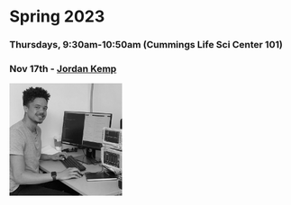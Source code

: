 # Spring 2023
### Thursdays, 9:30am-10:50am (Cummings Life Sci Center 101)


### Nov 17th - [Jordan Kemp](https://github.com/uchicago-computation-workshop/Spring2023/tree/main/03_23_jordan_kemp)
<div><img src="https://github.com/uchicago-computation-workshop/Spring2023/blob/main/03_23_jordan_kemp/Jordan%20Kemp%20photo.jpeg" width="200" height="200"></div>
